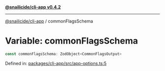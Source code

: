[**@snailicide/cli-app v0.4.2**](../README.md)

---

[@snailicide/cli-app](../README.md) / commonFlagsSchema

# Variable: commonFlagsSchema

```ts
const commonFlagsSchema: ZodObject<CommonFlagsOutput>
```

Defined in:
[packages/cli-app/src/app-options.ts:5](https://github.com/gbtunney/snailicide-monorepo/blob/master/packages/cli-app/src/app-options.ts#L5)
